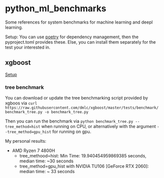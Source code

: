 # python_ml_benchmarks
Some references for system benchmarks for machine learning and deepl learning.

Setup: You can use [poetry](https://python-poetry.org/docs/) for dependency management, then the pyproject.toml provides these. Else, you can install them separately for the test your interested in.

## xgboost
[Setup](https://pypi.org/project/xgboost/)

### tree benchmark

You can download or update the tree benchmarking script provided by xgboos via 
`curl https://raw.githubusercontent.com/dmlc/xgboost/master/tests/benchmark/benchmark_tree.py -o benchmark_tree.py`

Then you can run the benchmark via `python benchmark_tree.py --tree_method=hist` when running on CPU, or alternatively with the argument `--tree_method=gpu_hist` for running on gpu.

My personal results:
 - AMD Ryzen 7 4800H
	- tree_methood=hist: Min Time: 19.940454959869385 seconds, median time: ~30 seconds
	- tree_method=gpu_hist with NVIDIA TU106 [GeForce RTX 2060]: median time: ~ 33 seconds
